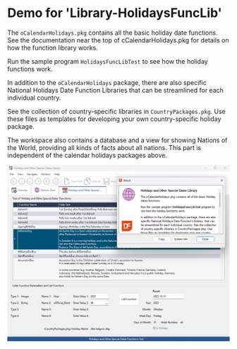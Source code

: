 # Demo for 'Library-HolidaysFuncLib'

The `oCalendarHolidays.pkg` contains all the basic holiday date functions. See the documentation near the top of cCalendarHolidays.pkg for details on how the function library works.

Run the sample program `HolidaysFuncLibTest` to see how the holiday functions work.

In addition to the `oCalendarHolidays` package, there are also specific National Holidays Date Function Libraries that can be streamlined for each individual country.

See the collection of country-specific libraries in `CountryPackages.pkg`. Use these files as templates for developing your own country-specific holiday package.

The workspace also contains a database and a view for showing Nations of the World, providing all kinds of facts about all nations. This part is independent of the calendar holidays packages above.

![Sample of how the HolidaysFuncLib.src program looks like:](Bitmaps/HolidaysFuncLibTest.png)


